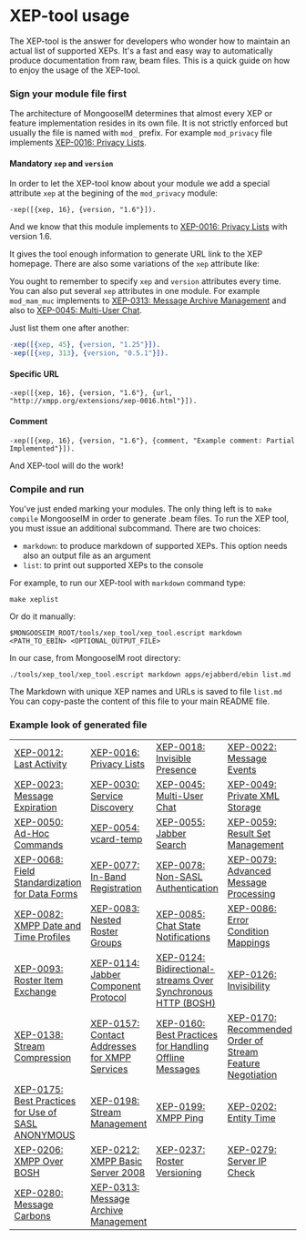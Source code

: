 # XEP-tool usage

The XEP-tool is the answer for developers who wonder how to maintain an actual list of supported XEPs.
It's a fast and easy way to automatically produce documentation from raw, beam files.
This is a quick guide on how to enjoy the usage of the XEP-tool.

###  Sign your module file first

The architecture of MongooseIM determines that almost every XEP or feature implementation
resides in its own file. It is not strictly enforced but usually the file is named with
`mod_` prefix. For example `mod_privacy` file implements [XEP-0016: Privacy Lists](http://xmpp.org/extensions/xep-0016.html).

#### Mandatory `xep` and `version`

In order to let the XEP-tool know about your module we add a special attribute `xep`
at the begining of the `mod_privacy` module:

```
-xep([{xep, 16}, {version, "1.6"}]).
```

And we know that this module implements to [XEP-0016: Privacy Lists](http://xmpp.org/extensions/xep-0016.html) with version 1.6.

It gives the tool enough information to generate URL link to the XEP homepage.
There are also some variations of the `xep` attribute like:

You ought to remember to specify `xep` and `version` attributes every time.
You can also put several `xep` attributes in one module.
For example `mod_mam_muc` implements to [XEP-0313: Message Archive Management](http://xmpp.org/extensions/xep-0313.html) and also to [XEP-0045: Multi-User Chat](http://xmpp.org/extensions/xep-0045.html).

Just list them one after another:

```erlang
-xep([{xep, 45}, {version, "1.25"}]).
-xep([{xep, 313}, {version, "0.5.1"}]).
```

#### Specific URL

```
-xep([{xep, 16}, {version, "1.6"}, {url, "http://xmpp.org/extensions/xep-0016.html"}]).
```

#### Comment

```
-xep([{xep, 16}, {version, "1.6"}, {comment, "Example comment: Partial Implemented"}]).
```

And XEP-tool will do the work!

### Compile and run

You've just ended marking your modules. The only thing left is to
`make compile` MongooseIM in order to generate .beam files.
To run the XEP tool, you must issue an additional subcommand. There are two choices:

* `markdown`: to produce markdown of supported XEPs. This option needs also an output file as an argument
* `list`: to print out supported XEPs to the console

For example, to run our XEP-tool with `markdown` command type:

`make xeplist`

Or do it manually:

`$MONGOOSEIM_ROOT/tools/xep_tool/xep_tool.escript markdown <PATH_TO_EBIN> <OPTIONAL_OUTPUT_FILE>`

In our case, from MongooseIM root directory:

`./tools/xep_tool/xep_tool.escript markdown apps/ejabberd/ebin list.md`

The Markdown with unique XEP names and URLs is saved to file `list.md`
You can copy-paste the content of this file to your main README file.

### Example look of generated file

|||||
| ------------- | ------------- | ------------- |------------- |
|[XEP-0012: Last Activity](http://www.xmpp.org/extensions/xep-0012.html) | [XEP-0016: Privacy Lists](http://www.xmpp.org/extensions/xep-0016.html) | [XEP-0018: Invisible Presence](http://www.xmpp.org/extensions/xep-0018.html) | [XEP-0022: Message Events](http://www.xmpp.org/extensions/xep-0022.html) |
[XEP-0023: Message Expiration](http://www.xmpp.org/extensions/xep-0023.html) | [XEP-0030: Service Discovery](http://www.xmpp.org/extensions/xep-0030.html) | [XEP-0045: Multi-User Chat](http://www.xmpp.org/extensions/xep-0045.html) | [XEP-0049: Private XML Storage](http://www.xmpp.org/extensions/xep-0049.html) |
[XEP-0050: Ad-Hoc Commands](http://www.xmpp.org/extensions/xep-0050.html) | [XEP-0054: vcard-temp](http://www.xmpp.org/extensions/xep-0054.html) | [XEP-0055: Jabber Search](http://www.xmpp.org/extensions/xep-0055.html) | [XEP-0059: Result Set Management](http://www.xmpp.org/extensions/xep-0059.html) |
[XEP-0068: Field Standardization for Data Forms](http://www.xmpp.org/extensions/xep-0068.html) | [XEP-0077: In-Band Registration](http://www.xmpp.org/extensions/xep-0077.html) | [XEP-0078: Non-SASL Authentication](http://www.xmpp.org/extensions/xep-0078.html) | [XEP-0079: Advanced Message Processing](http://www.xmpp.org/extensions/xep-0079.html) |
[XEP-0082: XMPP Date and Time Profiles](http://www.xmpp.org/extensions/xep-0082.html) | [XEP-0083: Nested Roster Groups](http://www.xmpp.org/extensions/xep-0083.html) | [XEP-0085: Chat State Notifications](http://www.xmpp.org/extensions/xep-0085.html) | [XEP-0086: Error Condition Mappings](http://www.xmpp.org/extensions/xep-0086.html) |
[XEP-0093: Roster Item Exchange](http://www.xmpp.org/extensions/xep-0093.html) | [XEP-0114: Jabber Component Protocol](http://www.xmpp.org/extensions/xep-0114.html) | [XEP-0124: Bidirectional-streams Over Synchronous HTTP (BOSH)](http://www.xmpp.org/extensions/xep-0124.html) | [XEP-0126: Invisibility](http://www.xmpp.org/extensions/xep-0126.html) |
[XEP-0138: Stream Compression](http://www.xmpp.org/extensions/xep-0138.html) | [XEP-0157: Contact Addresses for XMPP Services](http://www.xmpp.org/extensions/xep-0157.html) | [XEP-0160: Best Practices for Handling Offline Messages](http://www.xmpp.org/extensions/xep-0160.html) | [XEP-0170: Recommended Order of Stream Feature Negotiation](http://www.xmpp.org/extensions/xep-0170.html) |
[XEP-0175: Best Practices for Use of SASL ANONYMOUS](http://www.xmpp.org/extensions/xep-0175.html) | [XEP-0198: Stream Management](http://www.xmpp.org/extensions/xep-0198.html) | [XEP-0199: XMPP Ping](http://www.xmpp.org/extensions/xep-0199.html) | [XEP-0202: Entity Time](http://www.xmpp.org/extensions/xep-0202.html) |
[XEP-0206: XMPP Over BOSH](http://www.xmpp.org/extensions/xep-0206.html) | [XEP-0212: XMPP Basic Server 2008](http://www.xmpp.org/extensions/xep-0212.html) | [XEP-0237: Roster Versioning](http://www.xmpp.org/extensions/xep-0237.html) | [XEP-0279: Server IP Check](http://www.xmpp.org/extensions/xep-0279.html) |
[XEP-0280: Message Carbons](http://www.xmpp.org/extensions/xep-0280.html) | [XEP-0313: Message Archive Management](http://xmpp.org/extensions/attic/xep-0313-0.2.html) |
